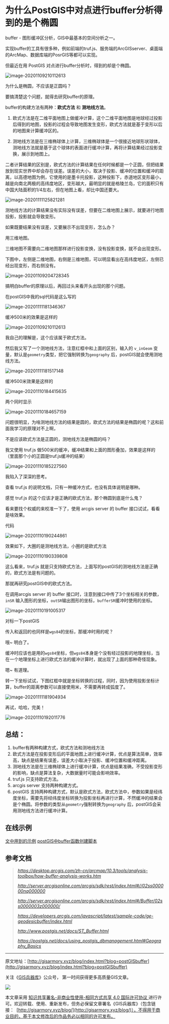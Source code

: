 # 为什么PostGIS中对点进行buffer分析得到的是个椭圆

buffer - 图形缓冲区分析，GIS中最基本的空间分析之一。

实现buffer的工具有很多种，例如前端的truf.js、服务端的ArcGISserver、桌面端的ArcMap、数据库端的PosrGIS等都可以实现。

但最近在用 PostGIS 对点进行buffer分析时，得到的却是个椭圆。

![image-20201109210112613](C:\Users\HERO\AppData\Roaming\Typora\typora-user-images\image-20201109210112613.png)

为什么是椭圆，不应该是正圆吗？

要搞清楚这个问题，就得去研究buffer的原理。

buffer的构建方法有两种：**欧式方法** 和 **测地线方法**。

1. 欧式方法是在二维平面地图上做缓冲计算，这个二维平面地图是地球经过投影后得到的地图，投影的过程会导致地图发生变形，欧式方法就是基于变形以后的地图来计算缓冲区的。

2. 测地线方法是在三维椭球体上计算，三维椭球体是一个很接近地球形状球体，测地线方法就是基于这个球体的表面进行缓冲计算，再将计算结果经过投影变换，展示到地图上。


二者计算结果的区别是，欧式方法的计算结果在任何时候都是一个正圆，但把结果放到现实世界中却会存在误差。误差的大小，取决于投影、缓冲的位置和缓冲的距离，以高德地图为例，它使用的是墨卡托投影，这种投影下，赤道地区变形最小，越是向南北两极的高纬度地区，变形越大，最明显的就是格陵兰岛，它的面积只有中国大陆面积的1/4左右，但在地图上看，却比中国还要大。

![image-20201111125821281](C:\Users\HERO\AppData\Roaming\Typora\typora-user-images\image-20201111125821281.png)



测地线方法的计算结果没有实际没有误差，但要在二维地图上展示，就要进行地图投影，投影就会导致变形。

如果既要结果没有误差，又要展示不出现变形，怎么办？

用三维地图。

三维地图不需要向二维地图那样进行投影变换，没有投影变换，就不会出现变形。

下图中，左侧是二维地图，右侧是三维地图，可以明显看出在高纬度地区，左侧已经出现变形，而右侧没有。

![image-20201109204728345](C:\Users\HERO\AppData\Roaming\Typora\typora-user-images\image-20201109204728345.png)



搞明白buffer的原理以后，再回过头来看开头出现的那个问题。

在postGIS中我的sql代码是这么写的

![image-20201111181346367](C:\Users\HERO\AppData\Roaming\Typora\typora-user-images\image-20201111181346367.png)

缓冲500米的效果是这样的

![image-20201109210112613](C:\Users\HERO\AppData\Roaming\Typora\typora-user-images\image-20201109210112613.png)



我自己的理解是，这个应该属于欧式方法。

然后我又写了一个测地线方法，注意红框中和上面的区别，输入的 `v_inGeom` 变量，默认是`geometry`类型，把它强制转换为`geography` 后，postGIS就会使用测地线方法。

![image-20201111181517148](C:\Users\HERO\AppData\Roaming\Typora\typora-user-images\image-20201111181517148.png)

缓冲500米效果是这样的

![image-20201110184415635](C:\Users\HERO\AppData\Roaming\Typora\typora-user-images\image-20201110184415635.png)

两个同时显示

![image-20201110184657159](C:\Users\HERO\AppData\Roaming\Typora\typora-user-images\image-20201110184657159.png)

问题很明显，为啥测地线方法的结果是圆的，欧式方法的结果是椭圆的呢？这和前面我学习的原理对不上啊，

不是应该欧式方法是正圆的，测地线方法是椭圆的吗？

我又使用 truf.js 做500米的缓冲，缓冲结果和上面的图形叠加，效果是这样的（里面那个小的正圆是truf.js缓冲的结果）

![image-20201110185227560](C:\Users\HERO\AppData\Roaming\Typora\typora-user-images\image-20201110185227560.png)

我陷入了深深的思考。

查看 truf.js 的说明文档，只有一种缓冲方式，也没有具体说明是哪种。

感觉 truf.js 的这个应该才是正确的欧式方法，那个椭圆到底是什么鬼？

看来要找个权威的来校准一下了，使用 arcgis server 的 buffer 接口试试，看看是啥效果。

代码

![image-20201110190244861](C:\Users\HERO\AppData\Roaming\Typora\typora-user-images\image-20201110190244861.png)

效果如下，大圈的是测地线方法，小圈的是欧式方法

![image-20201110190339808](C:\Users\HERO\AppData\Roaming\Typora\typora-user-images\image-20201110190339808.png)



这么看来，truf.js 就是只支持欧式方法，上面写的postGIS的测地线方法是正确的，欧式方法是有问题的。

那就再研究postGIS中的欧式方法。

在调用arcgis server 的 buffer 接口时，注意到接口中传了3个坐标相关的参数，`inSR` 输入图形的坐标，`outSR`输出图形的坐标，`bufferSR`缓冲时使用的坐标。

![image-20201110191005317](C:\Users\HERO\AppData\Roaming\Typora\typora-user-images\image-20201110191005317.png)

对标一下postGIS

传入和返回的也同样是`wgs84`的坐标，那缓冲时用的呢？

哦~ 明白了。

缓冲时应该也是用的`wgs84`坐标，但`wgs84`本身是个没有经过投影的地理坐标，当在一个地理坐标上进行欧式方法的缓冲计算时，就出现了上面的那种奇怪现象。

嗯~ 有道理。

转一下坐标试试，下图红框中就是坐标转换的过程，同时，因为使用投影坐标计算，buffer的距离参数可以直接使用米，不需要再转成弧度了。

![image-20201111181904934](C:\Users\HERO\AppData\Roaming\Typora\typora-user-images\image-20201111181904934.png)

再试，哈哈，完美！

![image-20201110192011776](C:\Users\HERO\AppData\Roaming\Typora\typora-user-images\image-20201110192011776.png)



## 总结：

1. buffer有两种构建方式，欧式方法和测地线方法
2. 欧式方法是在投影变形后的平面地图上进行缓冲计算，优点是算法简单，效率高，缺点是结果有误差，误差大小取决于投影、缓冲位置和缓冲距离。
3. 测地线方法是在三维椭球体上进行缓冲计算，优点是结果准确，不受投影变形的影响，缺点是算法复杂，大数据量时可能会影响效率。
4. truf.js 只支持欧式方法。
5. arcgis server 支持两种构建方式。
6. postGIS 支持两种构建方式，默认是欧式方法，欧式方法中，参数如果是经纬度坐标，需要先将经纬度坐标转换为投影坐标再进行计算，不然缓冲的结果会是个椭圆。将参数的类型从`geometry`强制转换为`geography` 后，postGIS会采用测地线方法进行缓冲计算。

## 在线示例

[文中用到的示例](http://gisarmory.xyz/blog/index.html?demo=postGISbuffer)
[postGIS中buffer函数创建脚本](http://gisarmory.xyz/blog/index.html?demo=postGISbuffer)



## 参考文档

> *https://desktop.arcgis.com/zh-cn/arcmap/10.3/tools/analysis-toolbox/how-buffer-analysis-works.htm*
>
> *http://server.arcgisonline.com/arcgis/sdk/rest/index.html#//02ss000000nq000000*
>
> *http://server.arcgisonline.com/arcgis/sdk/rest/index.html#/Buffer/02ss0000003z000000/*
>
> *https://developers.arcgis.com/javascript/latest/sample-code/ge-geodesicbuffer/index.html*
>
> *http://www.postgis.net/docs/ST_Buffer.html*
>
> *https://postgis.net/docs/using_postgis_dbmanagement.html#Geography_Basics*





* * *

原文地址：[http://gisarmory.xyz/blog/index.html?blog=postGISbuffer](http://gisarmory.xyz/blog/index.html?blog=postGISbuffer)

关注《[GIS兵器库](http://gisarmory.xyz/blog/index.html?blog=wechat)》公众号， 第一时间获得更多高质量GIS文章。

![](http://blogimage.gisarmory.xyz/20200923063756.png)

本文章采用 [知识共享署名-非商业性使用-相同方式共享 4.0 国际许可协议 ](https://creativecommons.org/licenses/by-nc-sa/4.0/deed.zh)进行许可。欢迎转载、使用、重新发布，但务必保留文章署名《GIS兵器库》（包含链接：  [http://gisarmory.xyz/blog/](http://gisarmory.xyz/blog/)），不得用于商业目的，基于本文修改后的作品务必以相同的许可发布。